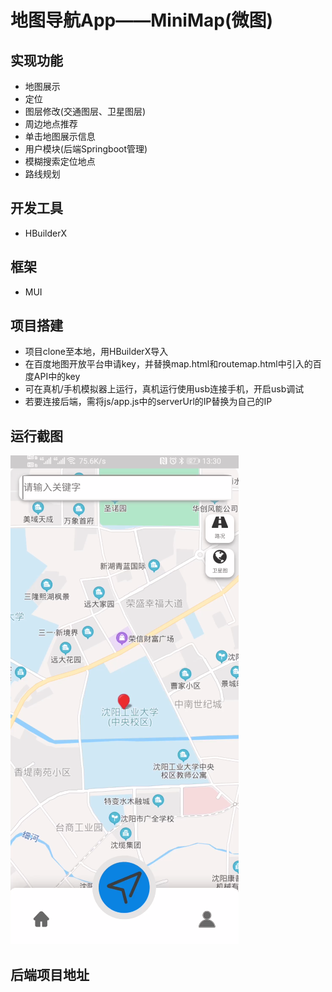 # 地图导航App——MiniMap(微图)
## 实现功能
- 地图展示
- 定位
- 图层修改(交通图层、卫星图层)
- 周边地点推荐
- 单击地图展示信息
- 用户模块(后端Springboot管理)
- 模糊搜索定位地点
- 路线规划
## 开发工具
- HBuilderX
## 框架
- MUI
## 项目搭建
- 项目clone至本地，用HBuilderX导入
- 在百度地图开放平台申请key，并替换map.html和routemap.html中引入的百度API中的key
- 可在真机/手机模拟器上运行，真机运行使用usb连接手机，开启usb调试
- 若要连接后端，需将js/app.js中的serverUrl的IP替换为自己的IP
## 运行截图
![img.png](img/img.png)
## 后端项目地址

